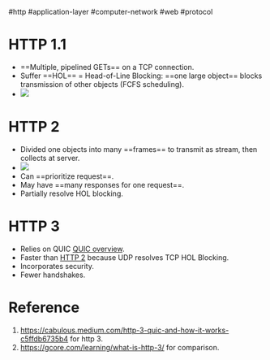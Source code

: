 #http #application-layer #computer-network #web #protocol 

# HTTP 1.1
- ==Multiple, pipelined GETs== on a TCP connection.
- Suffer ==HOL== = Head-of-Line Blocking: ==one large object== blocks transmission of other objects (FCFS scheduling).
- ![](Pasted%20image%2020240512120421.png)
# HTTP 2
- Divided one objects into many ==frames== to transmit as stream, then collects at server.
- ![](Pasted%20image%2020240512120444.png)
- Can ==prioritize request==.
- May have ==many responses for one request==.
- Partially resolve HOL blocking.
# HTTP 3
- Relies on QUIC [QUIC overview](QUIC%20overview.md).
- Faster than [HTTP 2](#HTTP%202) because UDP resolves TCP HOL Blocking.
- Incorporates security.
- Fewer handshakes.

# Reference
1. https://cabulous.medium.com/http-3-quic-and-how-it-works-c5ffdb6735b4 for http 3.
2. https://gcore.com/learning/what-is-http-3/ for comparison.
	